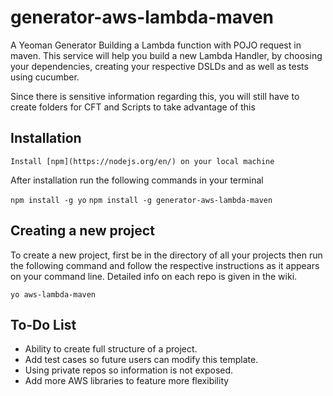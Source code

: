 # generator-aws-lambda-maven

A Yeoman Generator Building a Lambda function with POJO request in maven. This service will help you build a new Lambda Handler, by choosing your dependencies, creating your respective DSLDs and as well as tests using cucumber. 

Since there is sensitive information regarding this, you will still have to create folders for CFT and Scripts to take advantage of this

## Installation

`Install [npm](https://nodejs.org/en/) on your local machine`

After installation run the following commands in your terminal

`npm install -g yo`
`npm install -g generator-aws-lambda-maven`

## Creating a new project

To create a new project, first be in the directory of all your projects then run the following command and follow the respective instructions as it appears on your command line. Detailed info on each repo is given in the wiki.

`yo aws-lambda-maven`

## To-Do List

* Ability to create full structure of a project.
* Add test cases so future users can modify this template.
* Using private repos so information is not exposed.
* Add more AWS libraries to feature more flexibility